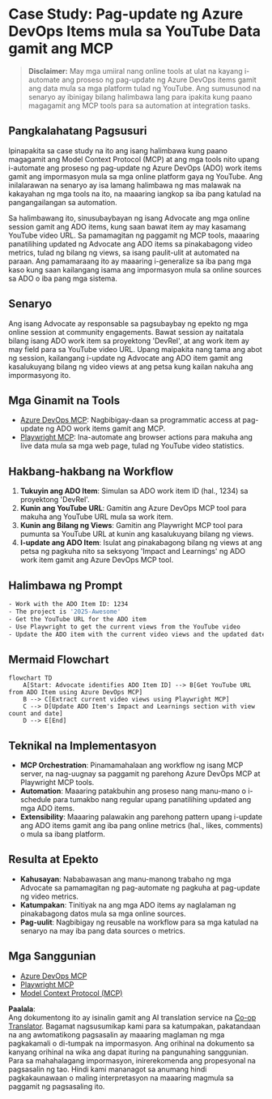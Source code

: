<!--
CO_OP_TRANSLATOR_METADATA:
{
  "original_hash": "14a2dfbea55ef735660a06bd6bdfe5f3",
  "translation_date": "2025-06-13T21:37:34+00:00",
  "source_file": "09-CaseStudy/UpdateADOItemsFromYT.md",
  "language_code": "tl"
}
-->
# Case Study: Pag-update ng Azure DevOps Items mula sa YouTube Data gamit ang MCP

> **Disclaimer:** May mga umiiral nang online tools at ulat na kayang i-automate ang proseso ng pag-update ng Azure DevOps items gamit ang data mula sa mga platform tulad ng YouTube. Ang sumusunod na senaryo ay ibinigay bilang halimbawa lang para ipakita kung paano magagamit ang MCP tools para sa automation at integration tasks.

## Pangkalahatang Pagsusuri

Ipinapakita sa case study na ito ang isang halimbawa kung paano magagamit ang Model Context Protocol (MCP) at ang mga tools nito upang i-automate ang proseso ng pag-update ng Azure DevOps (ADO) work items gamit ang impormasyon mula sa mga online platform gaya ng YouTube. Ang inilalarawan na senaryo ay isa lamang halimbawa ng mas malawak na kakayahan ng mga tools na ito, na maaaring iangkop sa iba pang katulad na pangangailangan sa automation.

Sa halimbawang ito, sinusubaybayan ng isang Advocate ang mga online session gamit ang ADO items, kung saan bawat item ay may kasamang YouTube video URL. Sa pamamagitan ng paggamit ng MCP tools, maaaring panatilihing updated ng Advocate ang ADO items sa pinakabagong video metrics, tulad ng bilang ng views, sa isang paulit-ulit at automated na paraan. Ang pamamaraang ito ay maaaring i-generalize sa iba pang mga kaso kung saan kailangang isama ang impormasyon mula sa online sources sa ADO o iba pang mga sistema.

## Senaryo

Ang isang Advocate ay responsable sa pagsubaybay ng epekto ng mga online session at community engagements. Bawat session ay naitatala bilang isang ADO work item sa proyektong 'DevRel', at ang work item ay may field para sa YouTube video URL. Upang maipakita nang tama ang abot ng session, kailangang i-update ng Advocate ang ADO item gamit ang kasalukuyang bilang ng video views at ang petsa kung kailan nakuha ang impormasyong ito.

## Mga Ginamit na Tools

- [Azure DevOps MCP](https://github.com/microsoft/azure-devops-mcp): Nagbibigay-daan sa programmatic access at pag-update ng ADO work items gamit ang MCP.
- [Playwright MCP](https://github.com/microsoft/playwright-mcp): Ina-automate ang browser actions para makuha ang live data mula sa mga web page, tulad ng YouTube video statistics.

## Hakbang-hakbang na Workflow

1. **Tukuyin ang ADO Item**: Simulan sa ADO work item ID (hal., 1234) sa proyektong 'DevRel'.
2. **Kunin ang YouTube URL**: Gamitin ang Azure DevOps MCP tool para makuha ang YouTube URL mula sa work item.
3. **Kunin ang Bilang ng Views**: Gamitin ang Playwright MCP tool para pumunta sa YouTube URL at kunin ang kasalukuyang bilang ng views.
4. **I-update ang ADO Item**: Isulat ang pinakabagong bilang ng views at ang petsa ng pagkuha nito sa seksyong 'Impact and Learnings' ng ADO work item gamit ang Azure DevOps MCP tool.

## Halimbawa ng Prompt

```bash
- Work with the ADO Item ID: 1234
- The project is '2025-Awesome'
- Get the YouTube URL for the ADO item
- Use Playwright to get the current views from the YouTube video
- Update the ADO item with the current video views and the updated date of the information
```

## Mermaid Flowchart

```mermaid
flowchart TD
    A[Start: Advocate identifies ADO Item ID] --> B[Get YouTube URL from ADO Item using Azure DevOps MCP]
    B --> C[Extract current video views using Playwright MCP]
    C --> D[Update ADO Item's Impact and Learnings section with view count and date]
    D --> E[End]
```

## Teknikal na Implementasyon

- **MCP Orchestration**: Pinamamahalaan ang workflow ng isang MCP server, na nag-uugnay sa paggamit ng parehong Azure DevOps MCP at Playwright MCP tools.
- **Automation**: Maaaring patakbuhin ang proseso nang manu-mano o i-schedule para tumakbo nang regular upang panatilihing updated ang mga ADO items.
- **Extensibility**: Maaaring palawakin ang parehong pattern upang i-update ang ADO items gamit ang iba pang online metrics (hal., likes, comments) o mula sa ibang platform.

## Resulta at Epekto

- **Kahusayan**: Nababawasan ang manu-manong trabaho ng mga Advocate sa pamamagitan ng pag-automate ng pagkuha at pag-update ng video metrics.
- **Katumpakan**: Tinitiyak na ang mga ADO items ay naglalaman ng pinakabagong datos mula sa mga online sources.
- **Pag-uulit**: Nagbibigay ng reusable na workflow para sa mga katulad na senaryo na may iba pang data sources o metrics.

## Mga Sanggunian

- [Azure DevOps MCP](https://github.com/microsoft/azure-devops-mcp)
- [Playwright MCP](https://github.com/microsoft/playwright-mcp)
- [Model Context Protocol (MCP)](https://modelcontextprotocol.io/)

**Paalala**:  
Ang dokumentong ito ay isinalin gamit ang AI translation service na [Co-op Translator](https://github.com/Azure/co-op-translator). Bagamat nagsusumikap kami para sa katumpakan, pakatandaan na ang awtomatikong pagsasalin ay maaaring maglaman ng mga pagkakamali o di-tumpak na impormasyon. Ang orihinal na dokumento sa kanyang orihinal na wika ang dapat ituring na pangunahing sanggunian. Para sa mahahalagang impormasyon, inirerekomenda ang propesyonal na pagsasalin ng tao. Hindi kami mananagot sa anumang hindi pagkakaunawaan o maling interpretasyon na maaaring magmula sa paggamit ng pagsasaling ito.